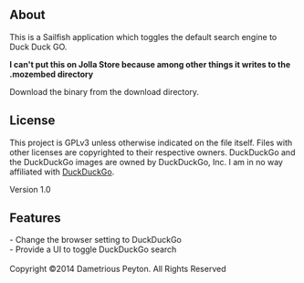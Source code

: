 <h2>About</h2>
This is a Sailfish application which toggles the default search engine to Duck Duck GO.

<b>I can't put this on Jolla Store because among other things it writes to the .mozembed directory</b>
<p>
Download the binary from the download directory.

<h2>License</h2>

This project is GPLv3 unless otherwise indicated on the file itself. Files with other licenses are copyrighted to their respective owners. DuckDuckGo and the DuckDuckGo images are owned by DuckDuckGo, Inc. I am in no way affiliated with <a href="https://duckduckgo.com">DuckDuckGo</a>.

Version 1.0

<h2>Features</h2>
 - Change the browser setting to DuckDuckGo<br>
 - Provide a UI to toggle DuckDuckGo search<br>

<br>
Copyright ©2014 Dametrious Peyton. All Rights Reserved
